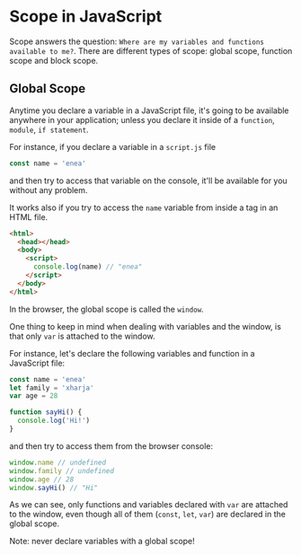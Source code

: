 # Scope in JavaScript

Scope answers the question: `Where are my variables and functions available to me?`.
There are different types of scope: global scope, function scope and block scope.

## Global Scope

Anytime you declare a variable in a JavaScript file, it's going to be available anywhere in your application; unless you declare it inside of a `function`, `module`, `if statement`.

For instance, if you declare a variable in a `script.js` file

```js
const name = 'enea'
```

and then try to access that variable on the console, it'll be available for you without any problem.

It works also if you try to access the `name` variable from inside a <script></script> tag in an HTML file.

```html
<html>
  <head></head>
  <body>
    <script>
      console.log(name) // "enea"
    </script>
  </body>
</html>
```

In the browser, the global scope is called the `window`.

One thing to keep in mind when dealing with variables and the window, is that only `var` is attached to the window.

For instance, let's declare the following variables and function in a JavaScript file:

```js
const name = 'enea'
let family = 'xharja'
var age = 28

function sayHi() {
  console.log('Hi!')
}
```

and then try to access them from the browser console:

```js
window.name // undefined
window.family // undefined
window.age // 28
window.sayHi() // "Hi"
```

As we can see, only functions and variables declared with `var` are attached to the window, even though all of them (`const`, `let`, `var`) are declared in the global scope.

Note: never declare variables with a global scope!
